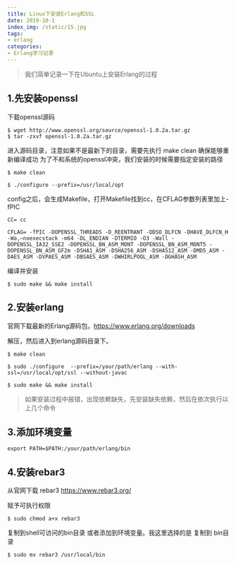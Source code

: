 ```yaml
---
title: Linux下安装Erlang和SSL
date: 2019-10-1
index_img: /static/15.jpg
tags: 
- erlang
categories:
- Erlang学习记录
---
```




> 我们简单记录一下在Ubuntu上安装Erlang的过程 

## 1.先安装openssl

下载openssl源码

```
$ wget http://www.openssl.org/source/openssl-1.0.2a.tar.gz
$ tar -zxvf openssl-1.0.2a.tar.gz
```

进入源码目录，注意如果不是最新下的目录，需要先执行 make clean 确保能够重新编译成功
为了不和系统的openssl冲突，我们安装的时候需要指定安装的路径

`$ make clean`

`$ ./configure --prefix=/usr/local/opt`

config之后，会生成Makefile，打开Makefile找到cc，在CFLAG参数列表里加上-fPIC

`CC= cc`

```
CFLAG= -fPIC -DOPENSSL_THREADS -D_REENTRANT -DDSO_DLFCN -DHAVE_DLFCN_H -Wa,—noexecstack -m64 -DL_ENDIAN -DTERMIO -O3 -Wall -DOPENSSL_IA32_SSE2 -DOPENSSL_BN_ASM_MONT -DOPENSSL_BN_ASM_MONT5 -DOPENSSL_BN_ASM_GF2m -DSHA1_ASM -DSHA256_ASM -DSHA512_ASM -DMD5_ASM -DAES_ASM -DVPAES_ASM -DBSAES_ASM -DWHIRLPOOL_ASM -DGHASH_ASM
```

编译并安装

`$ sudo make && make install`

## 2.安装erlang

官网下载最新的Erlang源码包。<https://www.erlang.org/downloads>

解压，然后进入到erlang源码目录下。

`$ make clean`

`$ sudo ./configure  --prefix=/your/path/erlang --with-ssl=/usr/local/opt/ssl --without-javac`

`$ sudo make && make install` 

> 如果安装过程中报错，出现依赖缺失，先安装缺失依赖，然后在依次执行以上几个命令

## 3.添加环境变量

```shell
export PATH=$PATH:/your/path/erlang/bin
```



## 4.安装rebar3



从官网下载 rebar3  <https://www.rebar3.org/>

赋予可执行权限

`$ sudo chmod a+x rebar3`

复制到shell可访问的bin目录 或者添加到环境变量。我这里选择的是 复制到 bin目录

`$ sudo mv rebar3 /usr/local/bin`